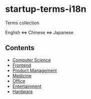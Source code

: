 # startup-terms-i18n

Terms collection

English <=> Chinese <=> Japanese

## Contents

* [Computer Science](./computer_science.md)
* [Frontend](./frontend.md)
* [Product Management](./product_management.md)
* [Medicine](./medicine.md)
* [Office](./office.md)
* [Entertainment](./entertainment.md)
* [Hardware](./hardware.md)
